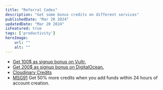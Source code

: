 ```yaml
---
title: "Referral Codes"
description: "Get some bonus credits on different services"
publishedDate: "Mar 20 2024"
updatedDate: "Mar 20 2024"
isFeatured: true
tags: ['productivity']
heroImage:
    url: ""
    alt: ""
---
```


- [Get 100$ as signup bonus on Vultr.](https://www.vultr.com/?ref=9367505-8H)
- [Get 200$ as signup bonus on DigitalOcean.](https://m.do.co/c/84577e41997d)
- [Cloudinary Credits](https://cloudinary.com/invites/lpov9zyyucivvxsnalc5/tftuqa8p6edkks1yxhvy?t=default)
- [MSG91](https://msg91.com/signup?utm_source=prasantab) Get 50% more credits when you add funds within 24 hours of account creation. 